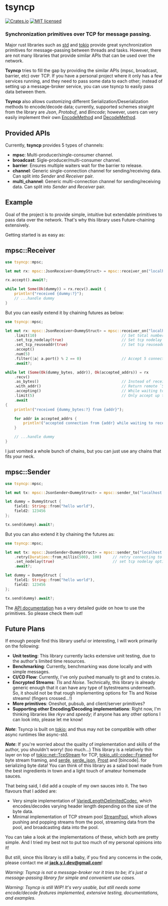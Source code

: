 # tsyncp

[![Crates.io][crates-badge]][crates-url]
[![MIT licensed][mit-badge]][mit-url]

[crates-badge]: https://img.shields.io/crates/v/tsyncp.svg
[crates-url]: https://crates.io/crates/tsyncp
[mit-badge]: https://img.shields.io/badge/license-MIT-blue.svg
[mit-url]: https://github.com/PoOnesNerfect/tsyncp/blob/main/LICENSE

### Synchronization primitives over TCP for message passing.

Major rust libraries such as [std] and [tokio] provide great synchronization primitives for
message-passing between threads and tasks. However, there are not many libraries
that provide similar APIs that can be used over the network.

**Tsyncp** tries to fill the gap by providing the similar APIs (mpsc, broadcast, barrier, etc) over TCP. If you
have a personal project where it only has a few services running, and they need to pass some data to each other;
instead of setting up a message-broker service, you can use tsyncp to easily pass data between them.

**Tsyncp** also allows customizing different Serialization/Deserialization methods to encode/decode
data; currently, supported schemes straight from the library are _Json_, _Protobuf_, and _Bincode_; however,
users can very easily implement their own [EncodeMethod] and [DecodeMethod].

## Provided APIs

Currently, **tsyncp** provides 5 types of channels:

-   **mpsc**: Multi-producer/single-consumer channel.
-   **broadcast**: Sigle-producer/multi-consumer channel.
-   **barrier**: Ensures multiple waiters wait for the barrier to release.
-   **channel**: Generic single-connection channel for sending/receiving data.
    Can split into _Sender_ and _Receiver_ pair.
-   **multi_channel**: Generic multi-connection channel for sending/receiving data.
    Can split into _Sender_ and _Receiver_ pair.

## Example

Goal of the project is to provide simple, intuitive but extendable primitives to pass data over the network.
That's why this library uses Future-chaining extensively.

Getting started is as easy as:

## mpsc::Receiver

```rust
use tsyncp::mpsc;

let mut rx: mpsc::JsonReceiver<DummyStruct> = mpsc::receiver_on("localhost:8000").await?;

rx.accept().await?;

while let Some(Ok(dummy)) = rx.recv().await {
    println!("received {dummy:?}");
    // ...handle dummy
}
```

But you can easily extend it by chaining futures as below:

```rust
use tsyncp::mpsc;

let mut rx: mpsc::JsonReceiver<DummyStruct> = mpsc::receiver_on("localhost:8000")
    .limit(10)                                      // Set total number of allowed connections to 10.
    .set_tcp_nodelay(true)                          // Set tcp nodelay option to true.
    .set_tcp_reuseaddr(true)                        // Set tcp reuseaddr option to true.
    .accept()
    .num(5)
    .filter(|a| a.port() % 2 == 0)                  // Accept 5 connections where the port value is even.
    .await?;

while let (Some(Ok(dummy_bytes, addr)), Ok(accepted_addrs)) = rx
    .recv()
    .as_bytes()                                     // Instead of receiving decoded `DummyStruct`, return raw bytes.
    .with_addr()                                    // Return remote `SocketAddr` along with data.
    .accepting()                                    // While waiting to receive, also accept incoming connections.
    .limit(5)                                       // Only accept up to 5 connections. (defaults to receiver's limit if unspecified)
    .await
{
    println!("received {dummy_bytes:?} from {addr}");

    for addr in accepted_addrs {
        println!("accepted connection from {addr} while waiting to receive data");
    }

    // ...handle dummy
}
```

I just vomited a whole bunch of chains, but you can just use any chains that fits your neck.

## mpsc::Sender

```rust
use tsyncp::mpsc;

let mut tx: mpsc::JsonSender<DummyStruct> = mpsc::sender_to("localhost:8000").await?;

let dummy = DummyStruct {
    field1: String::from("hello world"),
    field2: 123456
};

tx.send(dummy).await?;

```

But you can also extend it by chaining the futures as:

```rust
use tsyncp::mpsc;

let mut tx: mpsc::JsonSender<DummyStruct> = mpsc::sender_to("localhost:8000")
    .retry(Duration::from_millis(500), 100)     // retry connecting to receiver 100 times every 500 ms.
    .set_nodelay(true)                          // set tcp nodelay option to `true`
    .await?;

let dummy = DummyStruct {
    field1: String::from("hello world"),
    field2: 123456
};

tx.send(dummy).await?;
```

The [API documentation](https://docs.rs/tsyncp/) has a very detailed guide on how to use the primitives. So please check them out!

## Future Plans

If enough people find this library useful or interesting, I will work primarily on the following:

-   **Unit testing**: This library currently lacks extensive unit testing, due to the author's limited time resources.
-   **Benchmarking**: Currently, benchmarking was done locally and with simple messages.
-   **CI/CD Flow**: Currently, I've only pushed manually to git and to crates.io.
-   **Encrypted Streams**: _Tls_ and _Noise_. Technically, this library is already generic enough that it can have any type of bytestreams underneath.
    So, it should not be that rough implementing options for Tls and Noise streams! (fingers crossed...!)
-   **More primitives**: Oneshot, pubsub, and client/server primitives?
-   **Supporting other Encoding/Decoding implementations**: Right now, I'm thinking libraries like _rkyv_ and _speedy_;
    if anyone has any other options I can look into, please let me know!

**_Note_**: Tsyncp is built on [tokio]; and thus may not be compatible with other async runtimes like async-std.

**_Note_**: If you're worried about the quality of implementation and skills of the author, you shouldn't worry! (too much...)
This library is a relatively thin layer on top of [tokio::net::TcpStream] for TCP,
[tokio_util::codec::Framed] for byte stream framing, and [serde], [serde_json], [Prost] and [bincode]. for serializing byte data!
You can think of this library as a salad bowl made from the best ingredients in town and a light touch of amateur homemade sauces.

That being said, I did add a couple of my own sauces into it. The two flavours that I added are:

-   Very simple implementation of [VariedLengthDelimitedCodec](https://docs.rs/tsyncp/latest/tsyncp/util/frame_codec/struct.VariedLengthDelimitedCodec.html),
    which encodes/decodes varying header length depending on the size of the byte data.
-   Minimal implementation of TCP stream pool [StreamPool](https://docs.rs/tsyncp/latest/tsyncp/util/stream_pool/struct.StreamPool.html),
    which allows pushing and popping streams from the pool, streaming data from the pool, and broadcasting data into the pool.

You can take a look at the implementations of these, which both are pretty simple.
And I tried my best not to put too much of my personal opinions into it!

But still, since this library is still a baby, if you find any concerns in the code, please contact me at **jack.y.l.dev@gmail.com**!

_Warning: Tsyncp is not a message-broker nor it tries to be;
it's just a message-passing library for simple and convenient use cases._

_Warning: Tsyncp is still WIP! It's very usable, but still needs some encode/decode features implemented, extensive testing, documentations, and examples._

[std]: https://doc.rust-lang.org/stable/std/
[tokio]: https://docs.rs/tokio/latest/tokio/index.html
[encodemethod]: https://docs.rs/tsyncp/latest/tsyncp/util/codec/trait.EncodeMethod.html
[decodemethod]: https://docs.rs/tsyncp/latest/tsyncp/util/codec/trait.DecodeMethod.html
[tokio::net::tcpstream]: https://docs.rs/tokio/latest/tokio/net/struct.TcpStream.html
[tokio_util::codec::framed]: https://docs.rs/tokio-util/latest/tokio_util/codec/struct.Framed.html
[serde]: https://crates.io/crates/serde
[serde_json]: https://crates.io/crates/serde_json
[prost]: https://crates.io/crates/prost
